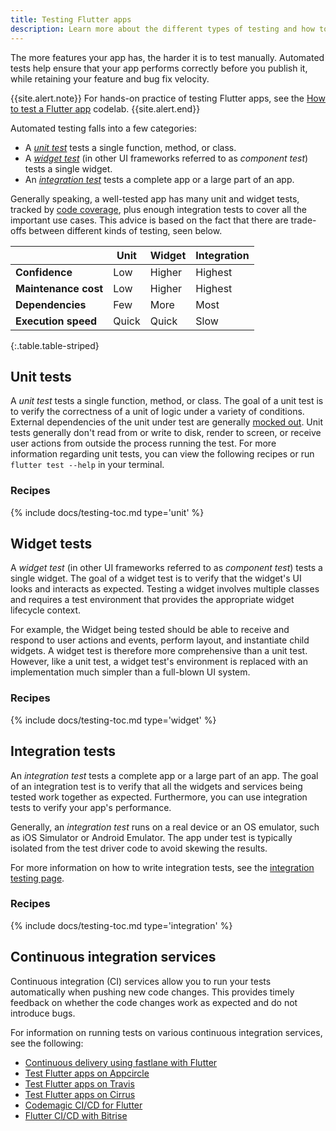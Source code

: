 ```yaml
---
title: Testing Flutter apps
description: Learn more about the different types of testing and how to write them.
---
```


The more features your app has, the harder it is to test manually.
Automated tests help ensure that your app performs correctly before
you publish it, while retaining your feature and bug fix velocity.

{{site.alert.note}}
  For hands-on practice of testing Flutter apps, see the
  [How to test a Flutter app][] codelab.
{{site.alert.end}}

Automated testing falls into a few categories:

* A [_unit test_](#unit-tests) tests a single function, method, or class.
* A [_widget test_](#widget-tests) (in other UI frameworks referred to
  as _component test_) tests a single widget.
* An [_integration test_](#integration-tests)
  tests a complete app or a large part of an app.

Generally speaking, a well-tested app has many unit and widget tests,
tracked by [code coverage][], plus enough integration tests
to cover all the important use cases. This advice is based on
the fact that there are trade-offs between different kinds of testing,
seen below.

|                      | Unit   | Widget | Integration |
|----------------------|--------|--------|-------------|
| **Confidence**       | Low    | Higher | Highest     |
| **Maintenance cost** | Low    | Higher | Highest     |
| **Dependencies**     | Few    | More   | Most        |
| **Execution speed**  | Quick  | Quick  | Slow        |
{:.table.table-striped}


## Unit tests

A _unit test_ tests a single function, method, or class.
The goal of a unit test is to verify the correctness of a
unit of logic under a variety of conditions.
External dependencies of the unit under test are generally
[mocked out](/docs/cookbook/testing/unit/mocking).
Unit tests generally don't read from or write
to disk, render to screen, or receive user actions from
outside the process running the test.
For more information regarding unit tests, 
you can view the following recipes 
or run `flutter test --help` in your terminal.

### Recipes

{% include docs/testing-toc.md type='unit' %}

## Widget tests

A _widget test_ (in other UI frameworks referred to as _component test_)
tests a single widget. The goal of a widget test is to verify that the
widget's UI looks and interacts as expected. Testing a widget involves
multiple classes and requires a test environment that provides the
appropriate widget lifecycle context.

For example, the Widget being tested should be able to receive and
respond to user actions and events, perform layout, and instantiate child
widgets. A widget test is therefore more comprehensive than a unit test.
However, like a unit test, a widget test's environment is replaced with
an implementation much simpler than a full-blown UI system.

### Recipes

{% include docs/testing-toc.md type='widget' %}

## Integration tests

An _integration test_ tests a complete app or a large part of an app.
The goal of an integration test is to verify that all the widgets
and services being tested work together as expected.
Furthermore, you can use integration
tests to verify your app's performance.

Generally, an _integration test_ runs on a real device or an OS emulator,
such as iOS Simulator or Android Emulator.
The app under test is typically isolated
from the test driver code to avoid skewing the results.

For more information on how to write integration tests, see the [integration
testing page][].

### Recipes

{% include docs/testing-toc.md type='integration' %}

## Continuous integration services

Continuous integration (CI) services allow you to run your
tests automatically when pushing new code changes.
This provides timely feedback on whether the code
changes work as expected and do not introduce bugs.

For information on running tests on various continuous
integration services, see the following:

* [Continuous delivery using fastlane with Flutter][]
* [Test Flutter apps on Appcircle][]
* [Test Flutter apps on Travis][]
* [Test Flutter apps on Cirrus][]
* [Codemagic CI/CD for Flutter][]
* [Flutter CI/CD with Bitrise][]


[code coverage]: https://en.wikipedia.org/wiki/Code_coverage
[Codemagic CI/CD for Flutter]: https://blog.codemagic.io/getting-started-with-codemagic/
[Continuous delivery using fastlane with Flutter]: /docs/deployment/cd#fastlane
[Flutter CI/CD with Bitrise]: https://devcenter.bitrise.io/getting-started/getting-started-with-flutter-apps/
[How to test a Flutter app]: {{site.codelabs}}/codelabs/flutter-app-testing
[mocked out]: /docs/cookbook/testing/unit/mocking
[Test Flutter apps on Appcircle]: https://appcircle.io/blog/guide-to-automated-mobile-ci-cd-for-flutter-projects-with-appcircle/#testing-the-flutter-app
[Test Flutter apps on Cirrus]: https://cirrus-ci.org/examples/#flutter
[Test Flutter apps on Travis]: {{site.flutter-medium}}/test-flutter-apps-on-travis-3fd5142ecd8c
[integration testing page]: /docs/testing/integration-tests
